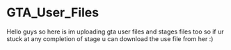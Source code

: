 # GTA_User_Files
Hello guys so here is im uploading gta user files and stages files too so if ur stuck at any completion of stage u can download the use file from her :)
